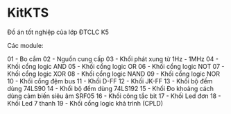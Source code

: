 # KitKTS
Đồ án tốt nghiệp của lớp ĐTCLC K5

Các module:

01 - Bo cắm
02 - Nguồn cung cấp
03 - Khối phát xung từ 1Hz - 1MHz
04 - Khối cổng logic AND
05 - Khối cổng logic OR
06 - Khối cổng logic NOT
07 - Khối cổng logic XOR
08 - Khối cổng logic NAND
09 - Khối cổng logic NOR
10 - Khối cổng đệm bus
11 - Khối D-FF
12 - Khối JK-FF
13 - Khối bộ đếm dùng 74LS90
14 - Khối bộ đếm dùng 74LS192
15 - Khối Đo khoảng cách dùng cảm biến siêu âm SRF05
16 - Khối công tắc bit
17 - Khối Led đơn
18 - Khối Led 7 thanh
19 - Khối cổng logic khả trình (CPLD)

